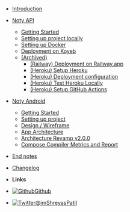 - [Introduction](/)
- [Noty API]()
    - [Getting Started](/pages/noty-api/getting-started)
    - [Setting up project locally](/pages/noty-api/setting-up-locally)
    - [Setting up Docker](/pages/noty-api/setting-up-docker-locally)
    - [Deployment on Koyeb](/pages/noty-api/deployment-koyeb)
    - [(Archived)](/pages/noty-api/archived)
        - [(Railway) Deployment on Railway.app](/pages/noty-api/deployment-railway)
        - [(Heroku) Setup Heroku](/pages/noty-api/setting-up-heroku)
        - [(Heroku) Deployment configuration](/pages/noty-api/deployment-configuration)
        - [(Heroku) Test Heroku Locally](/pages/noty-api/test-heroku-locally)
        - [(Heroku) Setup GitHub Actions](/pages/noty-api/deployment-gh-actions.md)

- [Noty Android]()
    - [Getting Started](/pages/noty-android/getting-started)
    - [Setting up project](/pages/noty-android/setting-up-project)
    - [Design / Wireframe](pages/noty-android/design-wireframe.md)
    - [App Architecture](/pages/noty-android/app-architecture.md)
    - [Architecture Revamp v2.0.0](/pages/noty-android/architecture-revamp-v2.0.0.md)
    - [Compose Compiler Metrics and Report](/pages/noty-android/compose-compiler-metrics-and-report)
- [End notes](/pages/finish)
- [Changelog](/pages/changelog)
- **Links**
- [![Github](https://icongr.am/simple/github.svg?color=808080&size=16)Github](https://github.com/patilshreyas/NotyKT)
- [![Twitter](https://icongram.jgog.in/simple/twitter.svg?colored&size=16)@imShreyasPatil](http://twitter.com/imShreyasPatil)